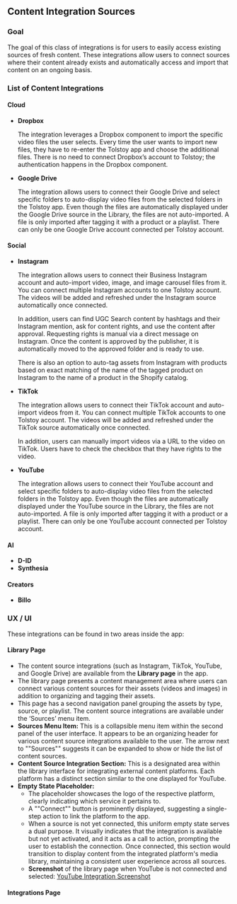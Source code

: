 ## Content Integration Sources

### Goal

The goal of this class of integrations is for users to easily access existing sources of fresh content. These integrations allow users to connect sources where their content already exists and automatically access and import that content on an ongoing basis.

### List of Content Integrations

#### Cloud

- **Dropbox**

  The integration leverages a Dropbox component to import the specific video files the user selects. Every time the user wants to import new files, they have to re-enter the Tolstoy app and choose the additional files. There is no need to connect Dropbox’s account to Tolstoy; the authentication happens in the Dropbox component.

- **Google Drive**

  The integration allows users to connect their Google Drive and select specific folders to auto-display video files from the selected folders in the Tolstoy app. Even though the files are automatically displayed under the Google Drive source in the Library, the files are not auto-imported. A file is only imported after tagging it with a product or a playlist. There can only be one Google Drive account connected per Tolstoy account.

#### Social

- **Instagram**

  The integration allows users to connect their Business Instagram account and auto-import video, image, and image carousel files from it. You can connect multiple Instagram accounts to one Tolstoy account. The videos will be added and refreshed under the Instagram source automatically once connected.

  In addition, users can find UGC Search content by hashtags and their Instagram mention, ask for content rights, and use the content after approval. Requesting rights is manual via a direct message on Instagram. Once the content is approved by the publisher, it is automatically moved to the approved folder and is ready to use.

  There is also an option to auto-tag assets from Instagram with products based on exact matching of the name of the tagged product on Instagram to the name of a product in the Shopify catalog.

- **TikTok**

  The integration allows users to connect their TikTok account and auto-import videos from it. You can connect multiple TikTok accounts to one Tolstoy account. The videos will be added and refreshed under the TikTok source automatically once connected.

  In addition, users can manually import videos via a URL to the video on TikTok. Users have to check the checkbox that they have rights to the video.

- **YouTube**

  The integration allows users to connect their YouTube account and select specific folders to auto-display video files from the selected folders in the Tolstoy app. Even though the files are automatically displayed under the YouTube source in the Library, the files are not auto-imported. A file is only imported after tagging it with a product or a playlist. There can only be one YouTube account connected per Tolstoy account.

#### AI

- **D-ID**
- **Synthesia**

#### Creators

- **Billo**

### UX / UI

These integrations can be found in two areas inside the app:

#### Library Page

- The content source integrations (such as Instagram, TikTok, YouTube, and Google Drive) are available from the **Library page** in the app.
- The library page presents a content management area where users can connect various content sources for their assets (videos and images) in addition to organizing and tagging their assets.
- This page has a second navigation panel grouping the assets by type, source, or playlist. The content source integrations are available under the ‘Sources’ menu item.
- **Sources Menu Item:**
  This is a collapsible menu item within the second panel of the user interface. It appears to be an organizing header for various content source integrations available to the user. The arrow next to ""Sources"" suggests it can be expanded to show or hide the list of content sources.
- **Content Source Integration Section:**
  This is a designated area within the library interface for integrating external content platforms. Each platform has a distinct section similar to the one displayed for YouTube.
- **Empty State Placeholder:**
  - The placeholder showcases the logo of the respective platform, clearly indicating which service it pertains to.
  - A ""Connect"" button is prominently displayed, suggesting a single-step action to link the platform to the app.
  - When a source is not yet connected, this uniform empty state serves a dual purpose. It visually indicates that the integration is available but not yet activated, and it acts as a call to action, prompting the user to establish the connection. Once connected, this section would transition to display content from the integrated platform's media library, maintaining a consistent user experience across all sources.
  - **Screenshot** of the library page when YouTube is not connected and selected: [YouTube Integration Screenshot](https://app.gotolstoy.com/videos/youtube)

#### Integrations Page
